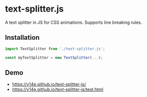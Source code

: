 # text-splitter.js
A text splitter in JS for CSS animations. Supports line breaking rules.
## Installation
```js
import TextSplitter from './text-splitter.js';

const myTextSplitter = new TextSplitter(...);
```
## Demo
- https://y14e.github.io/text-splitter-js/
- https://y14e.github.io/text-splitter-js/test.html

